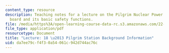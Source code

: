 ```yaml
---
content_type: resource
description: Teaching notes for a lecture on the Pilgrim Nuclear Power Station control
  board and its basic safety functions.
file: /media/https%3A/open-learning-course-data-rc.s3.amazonaws.com/22-091-nuclear-reactor-safety-spring-2008/da7ee79cf4f30a54061c942d744ac76c_MIT22_091S08_lec18note.pdf
file_type: application/pdf
resourcetype: Document
title: "Lecture: 18 \u2013 Pilgrim Station Background Information"
uid: da7ee79c-f4f3-0a54-061c-942d744ac76c
---
```

